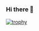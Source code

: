 ### Hi there 👋

[![trophy](https://github-profile-trophy.vercel.app/?username=Maquinours&theme=onedark)](https://github.com/ryo-ma/github-profile-trophy)

<!--
**Maquinours/Maquinours** is a ✨ _special_ ✨ repository because its `README.md` (this file) appears on your GitHub profile.

Here are some ideas to get you started:

- 🔭 I’m currently working on ...
- 🌱 I’m currently learning ...
- 👯 I’m looking to collaborate on ...
- 🤔 I’m looking for help with ...
- 💬 Ask me about ...
- 📫 How to reach me: ...
- 😄 Pronouns: ...
- ⚡ Fun fact: ...
-->
